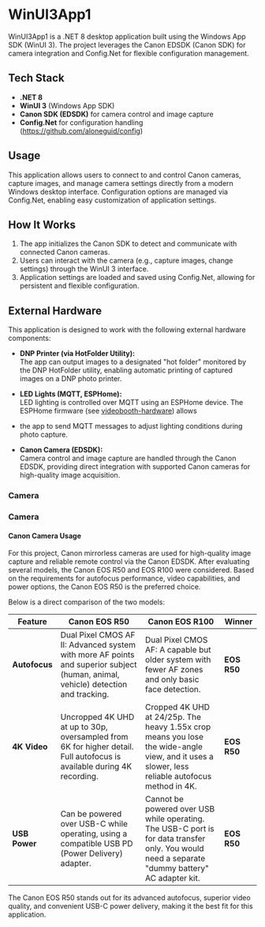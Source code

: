 # WinUI3App1

WinUI3App1 is a .NET 8 desktop application built using the Windows App SDK (WinUI 3). The project leverages the Canon EDSDK (Canon SDK) for camera 
integration and Config.Net for flexible configuration management.

## Tech Stack

- **.NET 8**
- **WinUI 3** (Windows App SDK)
- **Canon SDK (EDSDK)** for camera control and image capture
- **Config.Net** for configuration handling  (https://github.com/aloneguid/config)

## Usage

This application allows users to connect to and control Canon cameras, capture images, and manage camera settings directly from a modern Windows 
desktop interface. Configuration options are managed via Config.Net, enabling easy customization of application settings.

## How It Works

1. The app initializes the Canon SDK to detect and communicate with connected Canon cameras.
2. Users can interact with the camera (e.g., capture images, change settings) through the WinUI 3 interface.
3. Application settings are loaded and saved using Config.Net, allowing for persistent and flexible configuration.

## External Hardware

This application is designed to work with the following external hardware components:

- **DNP Printer (via HotFolder Utility):**  
  The app can output images to a designated "hot folder" monitored by the DNP HotFolder utility, enabling automatic printing of captured images on a DNP photo printer.

- **LED Lights (MQTT, ESPHome):**  
  LED lighting is controlled over MQTT using an ESPHome device. The ESPHome firmware (see [videobooth-hardware](https://github.com/dschoorisse/videobooth-hardware)) allows 
- the app to send MQTT messages to adjust lighting conditions during photo capture.

- **Canon Camera (EDSDK):**  
  Camera control and image capture are handled through the Canon EDSDK, providing direct integration with supported Canon cameras for high-quality image acquisition.

### Camera

### Camera

#### Canon Camera Usage

For this project, Canon mirrorless cameras are used for high-quality image capture and reliable remote control via the Canon EDSDK. After evaluating several models, the Canon EOS R50 and EOS R100 were considered. Based on the requirements for autofocus performance, video capabilities, and power options, the Canon EOS R50 is the preferred choice.

Below is a direct comparison of the two models:

| Feature      | Canon EOS R50 | Canon EOS R100 | Winner   |
|--------------|---------------|---------------|----------|
| **Autofocus** | Dual Pixel CMOS AF II: Advanced system with more AF points and superior subject (human, animal, vehicle) detection and tracking. | Dual Pixel CMOS AF: A capable but older system with fewer AF zones and only basic face detection. | **EOS R50** |
| **4K Video** | Uncropped 4K UHD at up to 30p, oversampled from 6K for higher detail. Full autofocus is available during 4K recording. | Cropped 4K UHD at 24/25p. The heavy 1.55x crop means you lose the wide-angle view, and it uses a slower, less reliable autofocus method in 4K. | **EOS R50** |
| **USB Power** | Can be powered over USB-C while operating, using a compatible USB PD (Power Delivery) adapter. | Cannot be powered over USB while operating. The USB-C port is for data transfer only. You would need a separate "dummy battery" AC adapter kit. | **EOS R50** |

The Canon EOS R50 stands out for its advanced autofocus, superior video quality, and convenient USB-C power delivery, making it the best fit for this application.